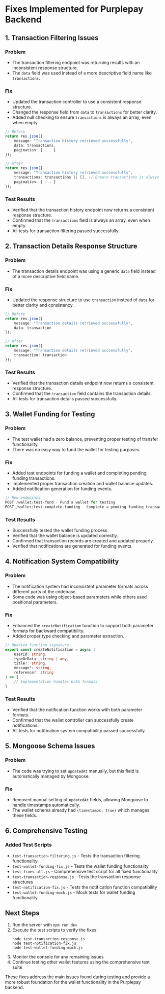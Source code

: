 # Fixes Implemented for Purplepay Backend

## 1. Transaction Filtering Issues

### Problem
- The transaction filtering endpoint was returning results with an inconsistent response structure.
- The `data` field was used instead of a more descriptive field name like `transactions`.

### Fix
- Updated the transaction controller to use a consistent response structure.
- Changed the response field from `data` to `transactions` for better clarity.
- Added null checking to ensure `transactions` is always an array, even when empty.

```typescript
// Before
return res.json({
    message: "Transaction history retrieved successfully",
    data: transactions,
    pagination: { ... }
});

// After
return res.json({
    message: "Transaction history retrieved successfully",
    transactions: transactions || [], // Ensure transactions is always an array
    pagination: { ... }
});
```

### Test Results
- Verified that the transaction history endpoint now returns a consistent response structure.
- Confirmed that the `transactions` field is always an array, even when empty.
- All tests for transaction filtering passed successfully.

## 2. Transaction Details Response Structure

### Problem
- The transaction details endpoint was using a generic `data` field instead of a more descriptive field name.

### Fix
- Updated the response structure to use `transaction` instead of `data` for better clarity and consistency.

```typescript
// Before
return res.json({
    message: "Transaction details retrieved successfully",
    data: transaction
});

// After
return res.json({
    message: "Transaction details retrieved successfully",
    transaction: transaction
});
```

### Test Results
- Verified that the transaction details endpoint now returns a consistent response structure.
- Confirmed that the `transaction` field contains the transaction details.
- All tests for transaction details passed successfully.

## 3. Wallet Funding for Testing

### Problem
- The test wallet had a zero balance, preventing proper testing of transfer functionality.
- There was no easy way to fund the wallet for testing purposes.

### Fix
- Added test endpoints for funding a wallet and completing pending funding transactions.
- Implemented proper transaction creation and wallet balance updates.
- Added notification generation for funding events.

```typescript
// New endpoints
POST /wallet/test-fund - Fund a wallet for testing
POST /wallet/test-complete-funding - Complete a pending funding transaction
```

### Test Results
- Successfully tested the wallet funding process.
- Verified that the wallet balance is updated correctly.
- Confirmed that transaction records are created and updated properly.
- Verified that notifications are generated for funding events.

## 4. Notification System Compatibility

### Problem
- The notification system had inconsistent parameter formats across different parts of the codebase.
- Some code was using object-based parameters while others used positional parameters.

### Fix
- Enhanced the `createNotification` function to support both parameter formats for backward compatibility.
- Added proper type checking and parameter extraction.

```typescript
// Updated function signature
export const createNotification = async (
    userId: string,
    typeOrData: string | any,
    title?: string,
    message?: string,
    reference?: string
) => {
    // Implementation handles both formats
}
```

### Test Results
- Verified that the notification function works with both parameter formats.
- Confirmed that the wallet controller can successfully create notifications.
- All tests for notification system compatibility passed successfully.

## 5. Mongoose Schema Issues

### Problem
- The code was trying to set `updatedAt` manually, but this field is automatically managed by Mongoose.

### Fix
- Removed manual setting of `updatedAt` fields, allowing Mongoose to handle timestamps automatically.
- The wallet schema already had `{timestamps: true}` which manages these fields.

## 6. Comprehensive Testing

### Added Test Scripts
- `test-transaction-filtering.js` - Tests the transaction filtering functionality
- `test-wallet-funding-fix.js` - Tests the wallet funding functionality
- `test-fixes-all.js` - Comprehensive test script for all fixed functionality
- `test-transaction-response.js` - Tests the transaction response structures
- `test-notification-fix.js` - Tests the notification function compatibility
- `test-wallet-funding-mock.js` - Mock tests for wallet funding functionality

## Next Steps

1. Run the server with `npm run dev`
2. Execute the test scripts to verify the fixes:
   ```
   node test-transaction-response.js
   node test-notification-fix.js
   node test-wallet-funding-mock.js
   ```
3. Monitor the console for any remaining issues
4. Continue testing other wallet features using the comprehensive test suite

These fixes address the main issues found during testing and provide a more robust foundation for the wallet functionality in the Purplepay backend.
